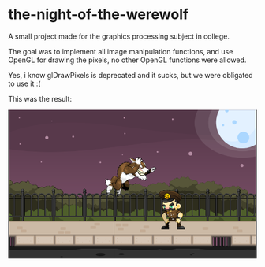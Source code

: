 # the-night-of-the-werewolf

A small project made for the graphics processing subject in college.

The goal was to implement all image manipulation functions, and use OpenGL for drawing the pixels, no other OpenGL functions were allowed.

Yes, i know glDrawPixels is deprecated and it sucks, but we were obligated to use it :( 

This was the result:

![alt tag](https://github.com/fjunqueira/the-night-of-the-werewolf/blob/master/sample.png)
